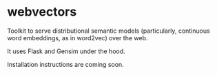 # webvectors
Toolkit to serve distributional semantic models (particularly, continuous word embeddings, as in word2vec) over the web.

It uses Flask and Gensim under the hood.

Installation instructions are coming soon.

